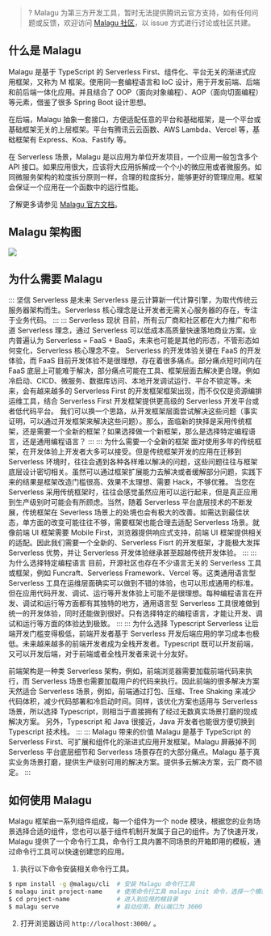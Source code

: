>? Malagu 为第三方开发工具，暂时无法提供腾讯云官方支持，如有任何问题或反馈，欢迎访问 [Malagu 社区](https://github.com/cellbang/malagu)，以 issue 方式进行讨论或社区共建。


## 什么是 Malagu

Malagu 是基于 TypeScript 的 Serverless First、组件化、平台无关的渐进式应用框架，又称为 M 框架。使用同一套编程语言和 IoC 设计，用于开发前端、后端和前后端一体化应用。并且结合了 OOP（面向对象编程）、AOP（面向切面编程）等元素，借鉴了很多 Spring Boot 设计思想。

在后端，Malagu 抽象一套接口，方便适配任意的平台和基础框架，是一个平台或基础框架无关的上层框架。平台有腾讯云云函数、AWS Lambda、Vercel 等，基础框架有 Express、Koa、Fastify 等。

在 Serverless 场景，Malagu 是以应用为单位开发项目，一个应用一般包含多个 API 接口。如果应用很大，应该将大应用拆解成一个个小的微应用或者微服务。如同微服务架构的粒度拆分原则一样，合理的粒度拆分，能够更好的管理应用。框架会保证一个应用在一个函数中的运行性能。

了解更多请参见 [Malagu 官方文档](https://www.yuque.com/cellbang/malagu)。

## Malagu 架构图

<img src="https://main.qcloudimg.com/raw/dc8a7ac3f7bf65ac60a89c419f77cc88.svg" data-nonescope="true">


## 为什么需要 Malagu


<dx-accordion>
::: 坚信 Serverless 是未来
Serverless 是云计算新一代计算引擎，为取代传统云服务器架构而生。Serverless 核心理念是让开发者无需关心服务器的存在，专注于业务代码。
:::
::: Serverless 现状
目前，所有云厂商和社区都在大力推广和布道 Serverless 理念，通过 Serverless 可以低成本高质量快速落地商业方案。业内普遍认为 Serverless = FaaS + BaaS，未来也可能是其他的形态，不管形态如何变化，Serverless 核心理念不变。
Serverless 的开发体验关键在 FaaS 的开发体验，而 FaaS 目前开发体验不是很理想，存在着很多痛点。部分痛点短时间内在 FaaS 底层上可能难于解决，部分痛点可能在工具、框架层面去解决更合理。例如冷启动、CICD、微服务、数据库访问、本地开发调试运行、平台不锁定等。未来，会有越来越多的 Serverless First 的开发框架框架出现，而不仅仅是资源编排运维工具，结合 Serverless First 开发框架提供更高级的 Serverless 开发平台或者低代码平台。
<dx-alert infotype="explain" title="如何解决这些痛点？">
我们可以换一个思路，从开发框架层面尝试解决这些问题（事实证明，可以通过开发框架来解决这些问题）。那么，面临新的抉择是采用传统框架，还是需要一个全新的框架？如果选择做一个新框架，那么是选择特定编程语言，还是通用编程语言？
</dx-alert>
:::
::: 为什么需要一个全新的框架
面对使用多年的传统框架，在开发体验上开发者大多可以接受。但是传统框架开发的应用在迁移到 Serverless 环境时，往往会遇到各种各样难以解决的问题，这些问题往往与框架底层设计密切相关。虽然可以通过框架扩展能力去解决或者缓解部分问题，实践下来的结果是框架改造门槛很高、效果不太理想、需要 Hack，不够优雅。
当您在 Serverless 采用传统框架时，往往会感觉虽然应用可以运行起来，但是真正应用到生产级别时可能会有所顾虑。当然，随着 Serverless 平台底层技术的不断发展，传统框架在 Severless 场景上的处境也会有极大的改善。如需达到最佳状态，单方面的改变可能往往不够，需要框架也能合理去适配 Serverless 场景。就像前端 UI 框架需要 Mobile First，浏览器提供响应式支持，前端 UI 框架提供相关的适配。因此我们需要一个全新的、Serverless Fisrt 的开发框架，才能极大发挥 Serverless 优势，并让 Serverless 开发体验继承甚至超越传统开发体验。
:::
::: 为什么选择特定编程语言
目前，开源社区也存在不少语言无关的 Serverless 工具或框架，例如 Funcraft、Serverless Framework、Vercel 等。这类通用语言型 Serverless 工具在运维层面确实可以做到不错的体验，也可以形成通用的标准。但在应用代码开发、调试、运行等开发体验上可能不是很理想。每种编程语言在开发、调试和运行等方面都有其独特的地方，通用语言型 Serverless 工具很难做到统一的开发体验，同时还能做到很好。只有选择特定的编程语言，才能让开发、调试和运行等方面的体验达到极致。
:::
::: 为什么选择 Typescript
Serverless 让后端开发门槛变得极低，前端开发者基于 Serverless 开发后端应用的学习成本也极低。未来越来越多的前端开发者成为全栈开发者。Typescript 既可以开发前端，又可以开发后端，对于前端或者全栈开发者来说十分友好。

前端架构是一种类 Serverless 架构，例如，前端浏览器需要加载前端代码来执行，而 Serverless 场景也需要加载用户的代码来执行。因此前端的很多解决方案天然适合 Serverless 场景，例如，前端通过打包、压缩、Tree Shaking 来减少代码体积，减少代码部署和冷启动时间。同样，该优化方案也适用与 Serverless 场景，所以选择 Typescript，则相当于直接拥有了经过无数真实场景打磨的现成解决方案。
另外，Typescript 和 Java 很接近，Java 开发者也能很方便切换到 Typescript 技术栈。
:::
::: Malagu 带来的价值
Malagu 是基于 TypeScript 的 Serverless First、可扩展和组件化的渐进式应用开发框架。Malagu 屏蔽掉不同 Serverless 平台底层细节和 Serverless 场景存在的大部分痛点。Malagu 基于真实业务场景打磨，提供生产级别可用的解决方案。提供多云解决方案，云厂商不锁定。
:::
</dx-accordion>




## 如何使用 Malagu

Malagu 框架由一系列组件组成，每一个组件为一个 node 模块，根据您的业务场景选择合适的组件，您也可以基于组件机制开发属于自己的组件。为了快速开发，Malagu 提供了一个命令行工具，命令行工具内置不同场景的开箱即用的模板，通过命令行工具可以快速创建您的应用。
1. 执行以下命令安装相关命令行工具。
```sh
$ npm install -g @malagu/cli  # 安装 Malagu 命令行工具
$ malagu init project-name    # 使用命令行工具 malagu init 命令，选择一个模板，初始化一个模板应用
$ cd project-name             # 进入到应用的根目录
$ malagu serve                # 启动应用，默认端口为 3000
```
2. 打开浏览器访问 `http://localhost:3000/` 。

